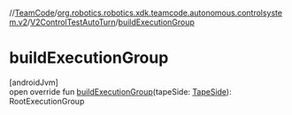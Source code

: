 //[TeamCode](../../../index.md)/[org.robotics.robotics.xdk.teamcode.autonomous.controlsystem.v2](../index.md)/[V2ControlTestAutoTurn](index.md)/[buildExecutionGroup](build-execution-group.md)

# buildExecutionGroup

[androidJvm]\
open override fun [buildExecutionGroup](build-execution-group.md)(tapeSide: [TapeSide](../../org.robotics.robotics.xdk.teamcode.autonomous.detection/-tape-side/index.md)): RootExecutionGroup
